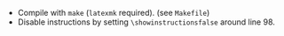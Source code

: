 - Compile with `make` (`latexmk` required). (see `Makefile`)
- Disable instructions by setting `\showinstructionsfalse` around line 98.
